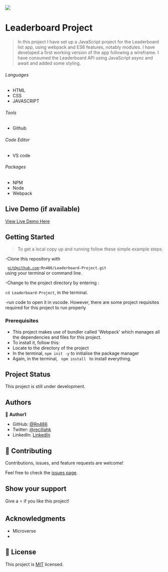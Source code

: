![](https://img.shields.io/badge/Microverse-blueviolet)

# Leaderboard Project

> In this project I have set up a JavaScript project for the Leaderboard list app, using webpack and ES6 features, notably modules. I have developed a first working version of the app following a wireframe. I have consumed the Leaderboard API using JavaScript async and await and added some styling.


###### Languages 
- HTML
- CSS
- JAVASCRIPT
###### Tools  
- Github
###### Code Editor
- VS code
###### Packages 
- NPM
- Node
- Webpack

## Live Demo (if available)

[View Live Demo Here](https://rn486.github.io/Leaderboard-Project/)


## Getting Started

>To get a local copy up and running follow these simple example steps.

-Clone this repository with

<code> git@github.com:Rn486/Leaderboard-Project.git </code>
using your terminal or command line.

-Change to the project directory by entering :

<code>cd Leaderboard-Project</code>, in the terminal.

-run code to open it in vscode.
However, there are some project requisites required for this project to run properly 

### Prerequisites

- This project makes use of bundler called 'Webpack' which manages all the dependencies and files for this project.
- To install it, follow this:
- Locate to the directory of the project
- In the terminal, <code>npm init -y</code> to initialise the package manager
- Again, in the terminal, <code> npm install </code> to install everything.


## Project Status
This project is still under development.



## Authors

👤 **Author1**

- GitHub: [@Rn486](https://github.com/Rn486)
- Twitter: [@recillahk](https://twitter.com/recillahk)
- LinkedIn: [LinkedIn](https://www.linkedin.com/in/recillah-khamala-071151b7/)


## 🤝 Contributing

Contributions, issues, and feature requests are welcome!

Feel free to check the [issues page](https://github.com/Rn486/Leaderboard-Project/issues).

## Show your support

Give a ⭐️ if you like this project!

## Acknowledgments

- Microverse
- 

## 📝 License

This project is [MIT](./LICENSE) licensed.
